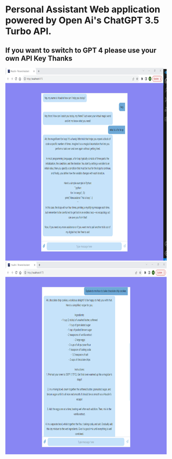 <h1>Personal Assistant Web application powered by Open Ai's ChatGPT 3.5 Turbo API.</h1>
<h2>If you want to switch to GPT 4 please use your own API Key Thanks</h2>

<img src="houdini ss.png" width="900" height="600">
<img src="houdini ss2.png" width="900" height="600">
